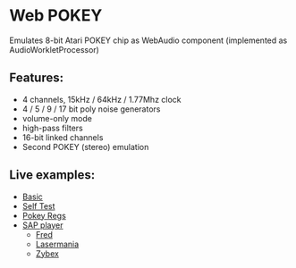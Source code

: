 # Web POKEY
Emulates 8-bit Atari POKEY chip as WebAudio component (implemented as AudioWorkletProcessor)

## Features:
  * 4 channels, 15kHz / 64kHz / 1.77Mhz clock
  * 4 / 5 / 9 / 17 bit poly noise generators
  * volume-only mode
  * high-pass filters
  * 16-bit linked channels
  * Second POKEY (stereo) emulation

## Live examples:
  * [Basic](https://mrk.sed.pl/web-pokey/examples/basic/)
  * [Self Test](https://mrk.sed.pl/web-pokey/examples/self-test/)
  * [Pokey Regs](https://mrk.sed.pl/web-pokey/examples/pokey-regs/)
  * [SAP player](https://mrk.sed.pl/web-pokey/examples/sap-player/)
    - [Fred](https://mrk.sed.pl/web-pokey/examples/sap-player/#https://atarionline.pl/forum/?PostBackAction=Download&AttachmentID=16742)
    - [Lasermania](https://mrk.sed.pl/web-pokey/examples/sap-player/#https://atarionline.pl/forum/?PostBackAction=Download&AttachmentID=16743)
    - [Zybex](https://mrk.sed.pl/web-pokey/examples/sap-player/#https://atarionline.pl/forum/?PostBackAction=Download&AttachmentID=16744)
